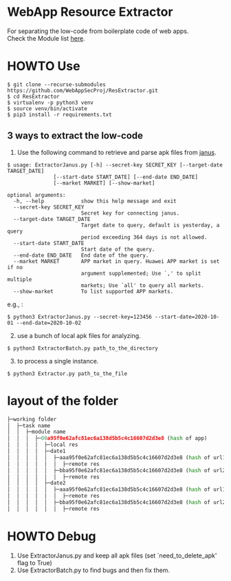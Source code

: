 # WebApp Resource Extractor

For separating the low-code from boilerplate code of web apps.  
Check the Module list [here](https://github.com/WebAppSecProj/ResExtractor/tree/master/libs/modules). 


# HOWTO Use

```
$ git clone --recurse-submodules https://github.com/WebAppSecProj/ResExtractor.git
$ cd ResExtractor
$ virtualenv -p python3 venv
$ source venv/bin/activate
$ pip3 install -r requirements.txt
```

## 3 ways to extract the low-code
1. Use the following command to retrieve and parse apk files from [janus](https://www.appscan.io).
```
$ usage: ExtractorJanus.py [-h] --secret-key SECRET_KEY [--target-date TARGET_DATE]
               [--start-date START_DATE] [--end-date END_DATE]
               [--market MARKET] [--show-market]

optional arguments:
  -h, --help            show this help message and exit
  --secret-key SECRET_KEY
                        Secret key for connecting janus.
  --target-date TARGET_DATE
                        Target date to query, default is yesterday, a query
                        period exceeding 364 days is not allowed.
  --start-date START_DATE
                        Start date of the query.
  --end-date END_DATE   End date of the query.
  --market MARKET       APP market in query. Huawei APP market is set if no
                        argument supplemented; Use `,' to split multiple
                        markets; Use `all' to query all markets.
  --show-market         To list supported APP markets.
```
e.g., :
```
$ python3 ExtractorJanus.py --secret-key=123456 --start-date=2020-10-01 --end-date=2020-10-02
```
2. use a bunch of local apk files for analyzing.
```
$ python3 ExtractorBatch.py path_to_the_directory
```
3. to process a single instance.
```
$ python3 Extractor.py path_to_the_file
```

# layout of the folder
```python
├─working folder
│  ├─task name
│  │  ├─module name  
│  │  │  ├─00a95f0e62afc81ec6a138d5b5c4c16607d2d3e8 (hash of app)  
│  │  │  │  ├─local res 
│  │  │  │  ├─date1 
│  │  │  │  │  ├─aaa95f0e62afc81ec6a138d5b5c4c16607d2d3e8 (hash of url1) 
│  │  │  │  │  │  ├─remote res 
│  │  │  │  │  ├─bba95f0e62afc81ec6a138d5b5c4c16607d2d3e8 (hash of url2)
│  │  │  │  │  │  ├─remote res 
│  │  │  │  ├─date2
│  │  │  │  │  ├─aaa95f0e62afc81ec6a138d5b5c4c16607d2d3e8 (hash of url1)  
│  │  │  │  │  │  ├─remote res 
│  │  │  │  │  ├─bba95f0e62afc81ec6a138d5b5c4c16607d2d3e8 (hash of url2)
│  │  │  │  │  │  ├─remote res 
```

# HOWTO Debug
1. Use ExtractorJanus.py and keep all apk files (set `need_to_delete_apk' flag to True)
2. Use ExtractorBatch.py to find bugs and then fix them.
